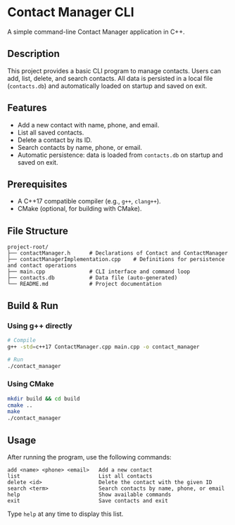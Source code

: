 # Contact Manager CLI

A simple command-line Contact Manager application in C++.

## Description

This project provides a basic CLI program to manage contacts. Users can add, list, delete, and search contacts. All data is persisted in a local file (`contacts.db`) and automatically loaded on startup and saved on exit.

## Features

* Add a new contact with name, phone, and email.
* List all saved contacts.
* Delete a contact by its ID.
* Search contacts by name, phone, or email.
* Automatic persistence: data is loaded from `contacts.db` on startup and saved on exit.

## Prerequisites

* A C++17 compatible compiler (e.g., `g++`, `clang++`).
* CMake (optional, for building with CMake).

## File Structure

```
project-root/
├── contactManager.h      # Declarations of Contact and ContactManager
├── contactManagerImplementation.cpp    # Definitions for persistence and contact operations
├── main.cpp              # CLI interface and command loop
├── contacts.db           # Data file (auto-generated)
└── README.md             # Project documentation
```

## Build & Run

### Using g++ directly

```bash
# Compile
g++ -std=c++17 ContactManager.cpp main.cpp -o contact_manager

# Run
./contact_manager
```

### Using CMake

```bash
mkdir build && cd build
cmake ..
make
./contact_manager
```

## Usage

After running the program, use the following commands:

```text
add <name> <phone> <email>   Add a new contact
list                         List all contacts
delete <id>                  Delete the contact with the given ID
search <term>                Search contacts by name, phone, or email
help                         Show available commands
exit                         Save contacts and exit
```

Type `help` at any time to display this list.
